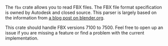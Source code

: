 The `fbx` crate allows you to read FBX files.
The FBX file format specification is owned by Autodesk and closed source.
This parser is largely based on the information from [a blog post on blender.org](https://code.blender.org/2013/08/fbx-binary-file-format-specification/).

This crate should handle FBX versions 7100 to 7500. Feel free to open up an issue if you are missing a feature or find a problem with the current implementation.
